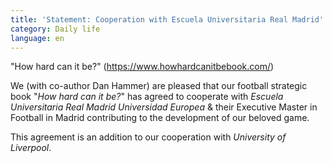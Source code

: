 ```yaml
---
title: 'Statement: Cooperation with Escuela Universitaria Real Madrid'
category: Daily life
language: en
---
```

"How hard can it be?" (https://www.howhardcanitbebook.com/)

We (with co-author Dan Hammer) are pleased that our football strategic book "_How hard can it be?_" has agreed to cooperate with _Escuela Universitaria Real Madrid Universidad Europea_ & their Executive Master in Football in Madrid contributing to the development of our beloved game.

This agreement is an addition to our cooperation with _University of Liverpool_.

